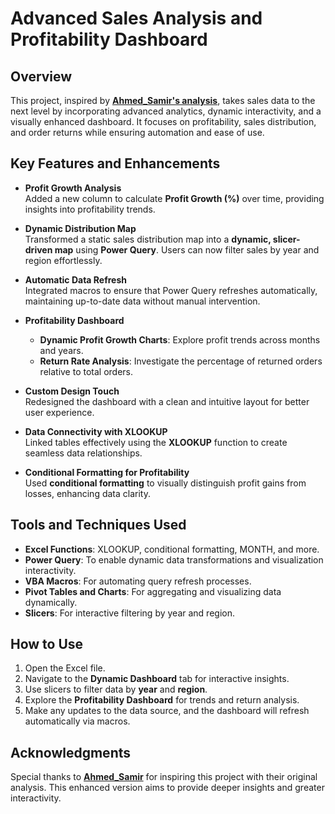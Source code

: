 # Advanced Sales Analysis and Profitability Dashboard

## Overview

This project, inspired by **[Ahmed_Samir's analysis](https://www.kaggle.com/ahmedsamir11111)**, takes sales data to the next level by incorporating advanced analytics, dynamic interactivity, and a visually enhanced dashboard. It focuses on profitability, sales distribution, and order returns while ensuring automation and ease of use.

## Key Features and Enhancements

- **Profit Growth Analysis**  
  Added a new column to calculate **Profit Growth (%)** over time, providing insights into profitability trends.

- **Dynamic Distribution Map**  
  Transformed a static sales distribution map into a **dynamic, slicer-driven map** using **Power Query**. Users can now filter sales by year and region effortlessly.

- **Automatic Data Refresh**  
  Integrated macros to ensure that Power Query refreshes automatically, maintaining up-to-date data without manual intervention.

- **Profitability Dashboard**  
  - **Dynamic Profit Growth Charts**: Explore profit trends across months and years.  
  - **Return Rate Analysis**: Investigate the percentage of returned orders relative to total orders.  

- **Custom Design Touch**  
  Redesigned the dashboard with a clean and intuitive layout for better user experience.

- **Data Connectivity with XLOOKUP**  
  Linked tables effectively using the **XLOOKUP** function to create seamless data relationships.

- **Conditional Formatting for Profitability**  
  Used **conditional formatting** to visually distinguish profit gains from losses, enhancing data clarity.

## Tools and Techniques Used

- **Excel Functions**: XLOOKUP, conditional formatting, MONTH, and more.  
- **Power Query**: To enable dynamic data transformations and visualization interactivity.  
- **VBA Macros**: For automating query refresh processes.  
- **Pivot Tables and Charts**: For aggregating and visualizing data dynamically.  
- **Slicers**: For interactive filtering by year and region.  

## How to Use

1. Open the Excel file.
2. Navigate to the **Dynamic Dashboard** tab for interactive insights.
3. Use slicers to filter data by **year** and **region**.
4. Explore the **Profitability Dashboard** for trends and return analysis.
5. Make any updates to the data source, and the dashboard will refresh automatically via macros.

## Acknowledgments

Special thanks to **[Ahmed_Samir](https://www.kaggle.com/ahmedsamir11111)** for inspiring this project with their original analysis. This enhanced version aims to provide deeper insights and greater interactivity.
